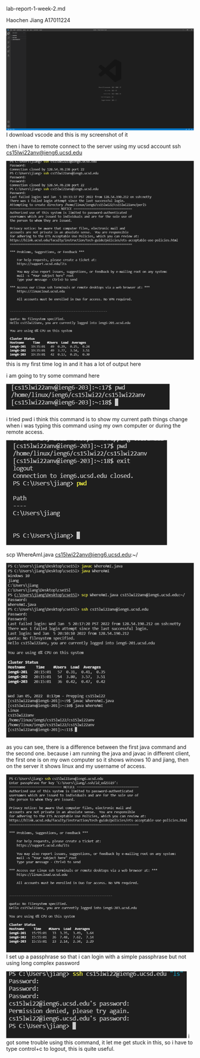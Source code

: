 lab-report-1-week-2.md

Haochen Jiang
A17011224


![image](pic1.png)
I download vscode and this is my screenshot of it

then i have to remote connect to the server using my ucsd account
ssh cs15lwi22anv@ieng6.ucsd.edu

![image](pic2.png)
this is my first time log in and it has a lot of output here

i am going to try some command here

![image](pic3.png)

i tried pwd i think this command is to show my current path
things change when i was typing this command using my own computer or during the remote access.

![image](pic4.png)


scp WhereAmI.java cs15lwi22anv@ieng6.ucsd.edu:~/

![image](pic5.png)

as you can see, there is a difference between the first java command and the second one. because i am running the java and javac in different client, the first one is on my own computer so it shows winows 10 and jiang, then on the server it shows linux and my username of access.


![image](pic6.png)
I set up a passphrase so that i can login with a simple passphrase but not using long complex password

![image](pic7.png)
i got some trouble using this command, it let me get stuck in this, so i have to type control+c to logout, this is quite useful.